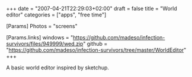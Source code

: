 +++
date = "2007-04-21T22:29:03+02:00"
draft = false
title = "World editor"
categories = ["apps", "free time"]

[Params]
Photos = "screens"

[Params.links]
windows = "https://github.com/madeso/infection-survivors/files/949999/wed.zip"
github = "https://github.com/madeso/infection-survivors/tree/master/WorldEditor"
+++

A basic world editor inspired by sketchup.

